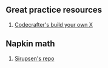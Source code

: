 ## Great practice resources
1. [Codecrafter's build your own X](https://github.com/codecrafters-io/build-your-own-x)

## Napkin math
1. [Sirupsen's repo](https://github.com/sirupsen/napkin-math)
